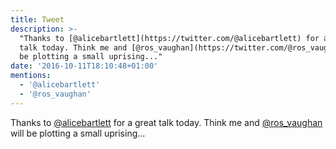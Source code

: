 ```yaml
---
title: Tweet
description: >-
  "Thanks to [@alicebartlett](https://twitter.com/@alicebartlett) for a great
  talk today. Think me and [@ros_vaughan](https://twitter.com/@ros_vaughan) will
  be plotting a small uprising..."
date: '2016-10-11T18:10:48+01:00'
mentions:
  - '@alicebartlett'
  - '@ros_vaughan'
---
```

Thanks to [@alicebartlett](https://twitter.com/@alicebartlett) for a great talk today. Think me and [@ros_vaughan](https://twitter.com/@ros_vaughan) will be plotting a small uprising...
